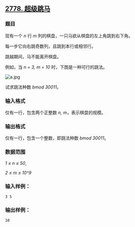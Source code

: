 ## [2778. 超级跳马](https://www.acwing.com/problem/content/2780/)

### 题目

现有一个 *n* 行 *m* 列的棋盘，一只马欲从棋盘的左上角跳到右下角。

每一步它向右跳奇数列，且跳到本行或相邻行。

跳越期间，马不能离开棋盘。

例如，当 *n = 3, m = 10* 时，下图是一种可行的跳法。

 ![a.jpg](https://cdn.acwing.com/media/article/image/2020/11/10/19_e4bfbeba23-a.jpg)

试求跳法种数 *bmod 30011*。

### 输入格式

仅有一行，包含两个正整数 *n, m*，表示棋盘的规模。

### 输出格式

仅有一行，包含一个整数，即跳法种数 *bmod 30011*。

### 数据范围

*1 ≤ n ≤ 50*,

*2 ≤ m ≤ 10^9*

### 输入样例：

```
3 5
```

### 输出样例：

```
10
```
